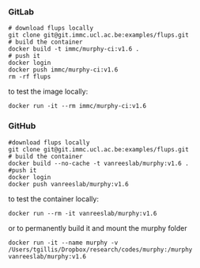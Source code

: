 ### GitLab
```
# download flups locally
git clone git@git.immc.ucl.ac.be:examples/flups.git 
# build the container
docker build -t immc/murphy-ci:v1.6 .
# push it
docker login
docker push immc/murphy-ci:v1.6
rm -rf flups
```
to test the image locally:
```
docker run -it --rm immc/murphy-ci:v1.6
```


### GitHub
```
#download flups locally
git clone git@git.immc.ucl.ac.be:examples/flups.git
# build the container
docker build --no-cache -t vanreeslab/murphy:v1.6 .
#push it
docker login
docker push vanreeslab/murphy:v1.6
```
to test the container locally:
```
docker run --rm -it vanreeslab/murphy:v1.6
```
or to permanently build it and mount the murphy folder
```
docker run -it --name murphy -v /Users/tgillis/Dropbox/research/codes/murphy:/murphy vanreeslab/murphy:v1.6
```
